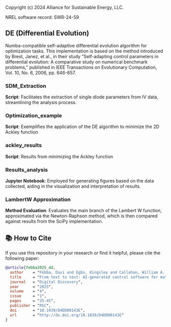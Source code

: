 Copyright (c) 2024 Alliance for Sustainable Energy, LLC.

NREL software record: SWR-24-59

## DE (Differential Evolution)
Numba-compatible self-adaptive differential evolution algorithm for optimization tasks. This implementation is based on the method introduced by Brest, Janez, et al., in their study "Self-adapting control parameters in differential evolution: A comparative study on numerical benchmark problems," published in IEEE Transactions on Evolutionary Computation, Vol. 10, No. 6, 2006, pp. 646-657.

### SDM_Extraction
**Script**: Facilitates the extraction of single diode parameters from IV data, streamlining the analysis process.

### Optimization_example
**Script**: Exemplifies the application of the DE algorithm to minimize the 2D Ackley function

### ackley_results
**Script**: Results from minimizing the Ackley function

### Results_analysis
**Jupyter Notebook**: Employed for generating figures based on the data collected, aiding in the visualization and interpretation of results.

### LambertW Approximation
**Method Evaluation**: Evaluates the main branch of the Lambert W function, approximated via the Newton-Raphson method, which is then compared against results from the SciPy implementation.

## 📚 How to Cite

If you use this repository in your research or find it helpful, please cite the following paper:

```bibtex
@article{febba2025_dd,
  author    = "Fébba, Davi and Egbo, Kingsley and Callahan, William A. and Zakutayev, Andriy",
  title     = "From text to test: AI-generated control software for materials science instruments",
  journal   = "Digital Discovery",
  year      = "2025",
  volume    = "4",
  issue     = "1",
  pages     = "35-45",
  publisher = "RSC",
  doi       = "10.1039/D4DD00143E",
  url       = "http://dx.doi.org/10.1039/D4DD00143E"
}

